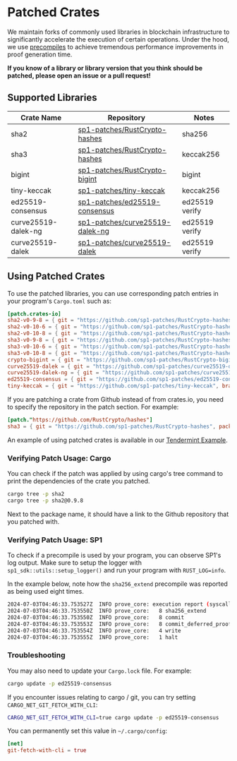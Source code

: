 # Patched Crates

We maintain forks of commonly used libraries in blockchain infrastructure to significantly accelerate the execution of certain operations.
Under the hood, we use [precompiles](./precompiles.md) to achieve tremendous performance improvements in proof generation time.

**If you know of a library or library version that you think should be patched, please open an issue or a pull request!**

## Supported Libraries

| Crate Name          | Repository                                                                            | Notes                  |
| ------------------- | ------------------------------------------------------------------------------------- | ---------------------- |
| sha2                | [sp1-patches/RustCrypto-hashes](https://github.com/sp1-patches/RustCrypto-hashes)     | sha256                 |
| sha3                | [sp1-patches/RustCrypto-hashes](https://github.com/sp1-patches/RustCrypto-hashes)     | keccak256              |
| bigint              | [sp1-patches/RustCrypto-bigint](https://github.com/sp1-patches/RustCrypto-bigint)     | bigint                 |
| tiny-keccak         | [sp1-patches/tiny-keccak](https://github.com/sp1-patches/tiny-keccak)                 | keccak256              |
| ed25519-consensus   | [sp1-patches/ed25519-consensus](http://github.com/sp1-patches/ed25519-consensus)      | ed25519 verify         |
| curve25519-dalek-ng | [sp1-patches/curve25519-dalek-ng](https://github.com/sp1-patches/curve25519-dalek-ng) | ed25519 verify         |
| curve25519-dalek    | [sp1-patches/curve25519-dalek](https://github.com/sp1-patches/curve25519-dalek)       | ed25519 verify         |

## Using Patched Crates

To use the patched libraries, you can use corresponding patch entries in your program's `Cargo.toml` such as:

```toml
[patch.crates-io]
sha2-v0-9-8 = { git = "https://github.com/sp1-patches/RustCrypto-hashes", package = "sha2", branch = "patch-sha2-v0.9.8" }
sha2-v0-10-6 = { git = "https://github.com/sp1-patches/RustCrypto-hashes", package = "sha2", branch = "patch-sha2-v0.10.6" }
sha2-v0-10-8 = { git = "https://github.com/sp1-patches/RustCrypto-hashes", package = "sha2", branch = "patch-sha2-v0.10.8" }
sha3-v0-9-8 = { git = "https://github.com/sp1-patches/RustCrypto-hashes", package = "sha3", branch = "patch-sha3-v0.9.8" }
sha3-v0-10-6 = { git = "https://github.com/sp1-patches/RustCrypto-hashes", package = "sha3", branch = "patch-sha3-v0.10.6" }
sha3-v0-10-8 = { git = "https://github.com/sp1-patches/RustCrypto-hashes", package = "sha3", branch = "patch-sha3-v0.10.8" }
crypto-bigint = { git = "https://github.com/sp1-patches/RustCrypto-bigint", branch = "patch-v0.5.5" }
curve25519-dalek = { git = "https://github.com/sp1-patches/curve25519-dalek", branch = "patch-v4.1.1" }
curve25519-dalek-ng = { git = "https://github.com/sp1-patches/curve25519-dalek-ng", branch = "patch-v4.1.1" }
ed25519-consensus = { git = "https://github.com/sp1-patches/ed25519-consensus", branch = "patch-v2.1.0" }
tiny-keccak = { git = "https://github.com/sp1-patches/tiny-keccak", branch = "patch-v2.0.2" }
```

If you are patching a crate from Github instead of from crates.io, you need to specify the
repository in the patch section. For example:

```toml
[patch."https://github.com/RustCrypto/hashes"]
sha3 = { git = "https://github.com/sp1-patches/RustCrypto-hashes", package = "sha3", branch = "patch-sha3-v0.10.8" }
```

An example of using patched crates is available in our [Tendermint Example](https://github.com/succinctlabs/sp1/blob/main/examples/tendermint/program/Cargo.toml#L22-L25).

### Verifying Patch Usage: Cargo

You can check if the patch was applied by using cargo's tree command to print the dependencies of the crate you patched.

```bash
cargo tree -p sha2
cargo tree -p sha2@0.9.8
```

Next to the package name, it should have a link to the Github repository that you patched with.

### Verifying Patch Usage: SP1

To check if a precompile is used by your program, you can observe SP1's log output. Make sure to setup the logger with `sp1_sdk::utils::setup_logger()` and run your program with `RUST_LOG=info`.

In the example below, note how the `sha256_extend` precompile was reported as being used eight times.

```bash
2024-07-03T04:46:33.753527Z  INFO prove_core: execution report (syscall counts):
2024-07-03T04:46:33.753550Z  INFO prove_core:   8 sha256_extend
2024-07-03T04:46:33.753550Z  INFO prove_core:   8 commit
2024-07-03T04:46:33.753553Z  INFO prove_core:   8 commit_deferred_proofs
2024-07-03T04:46:33.753554Z  INFO prove_core:   4 write
2024-07-03T04:46:33.753555Z  INFO prove_core:   1 halt
```

### Troubleshooting

You may also need to update your `Cargo.lock` file. For example:

```bash
cargo update -p ed25519-consensus
```

If you encounter issues relating to cargo / git, you can try setting `CARGO_NET_GIT_FETCH_WITH_CLI`:

```bash
CARGO_NET_GIT_FETCH_WITH_CLI=true cargo update -p ed25519-consensus
```

You can permanently set this value in `~/.cargo/config`:

```toml
[net]
git-fetch-with-cli = true
```
